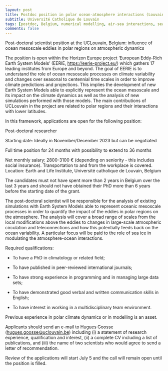 ```yaml
---
layout: post
title: Postdoc position in polar ocean-atmosphere interactions (Louvain-la-Neuve, Belgium)
subtitle: Université Catholique de Louvain
tags: [postdoc, Belgium, numerical modelling, air-sea interactions, sea ice]
comments: false
---
```

Post-doctoral scientist position at the UCLouvain, Belgium: influence of
ocean mesoscale eddies in polar regions on atmospheric dynamics

The position is open within the Horizon Europe project ‘European Eddy-Rich
Earth System Models’ (EERIE, https://eerie-project.eu/) which gathers 17
leading institutes from Europe and beyond. The goal of EERIE is to
understand the role of ocean mesoscale processes on climate variability and
changes over seasonal to centennial time scales in order to improve climate
predictions and projections. This implies the development of new Earth
System Models able to explicitly represent the ocean mesoscale and its
impact on the climate dynamics as well as the analysis of new simulations
performed with those models. The main contributions of UCLouvain in the
project are related to polar regions and their interactions with lower
latitudes.

In this framework, applications are open for the following position:

Post-doctoral researcher

Starting date: Ideally in November/December 2023 but can be negotiated

Full time position for 24 months with possibility to extend to 36 months

Net monthly salary: 2800-3100 € (depending on seniority - this includes
social insurance). Transportation to and from the workplace is covered.
Location: Earth and Life Institute, Université catholique de Louvain,
Belgium

The candidates must not have spent more than 2 years in Belgium over the
last 3 years and should not have obtained their PhD more than 6 years
before the starting date of the grant.

The post-doctoral scientist will be responsible for the analysis of
existing simulations with Earth System Models able to represent oceanic
mesoscale processes in order to quantify the impact of the eddies in polar
regions on the atmosphere. The analysis will cover a broad range of scales
from the local modifications above the eddies to changes in large-scale
atmospheric circulation and teleconnections and how this potentially feeds
back on the ocean variability. A particular focus will be paid to the role
of sea ice in modulating the atmosphere-ocean interactions.

Required qualifications:

- To have a PhD in climatology or related field;
  
- To have published in peer-reviewed international journals;
  
- To have strong experience in programming and in managing large data sets;
  
- To have demonstrated good verbal and written communication skills in English;
  
- To have interest in working in a multidisciplinary team environment.

Previous experience in polar climate dynamics or in modelling is an asset.

Applicants should send an e-mail to Hugues Goosse (hugues.goosse@uclouvain.be) including (i) a statement of research
experience, qualification and interest, (ii) a complete CV including a list
of publications, and (iii) the name of two scientists who would agree to
send a letter of recommendation.

Review of the applications will start July 5 and the call will remain open
until the position is filled.
